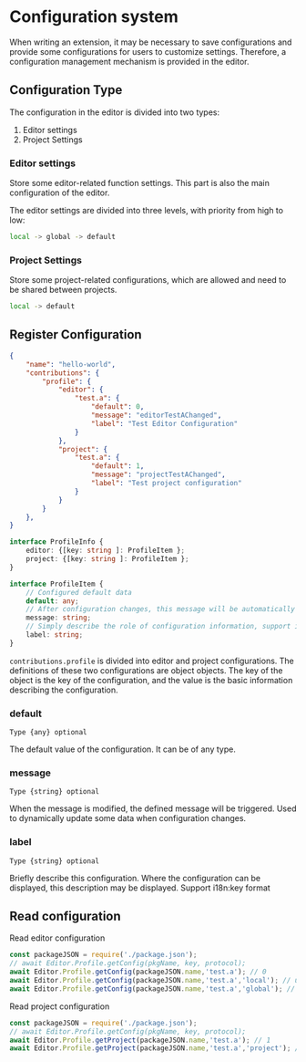 # Configuration system

When writing an extension, it may be necessary to save configurations and provide some configurations for users to customize settings. Therefore, a configuration management mechanism is provided in the editor.

## Configuration Type

The configuration in the editor is divided into two types:

1. Editor settings
2. Project Settings

### Editor settings

Store some editor-related function settings. This part is also the main configuration of the editor.

The editor settings are divided into three levels, with priority from high to low:

```sh
local -> global -> default
```

### Project Settings

Store some project-related configurations, which are allowed and need to be shared between projects.

```sh
local -> default
```

## Register Configuration

```json
{
    "name": "hello-world",
    "contributions": {
        "profile": {
            "editor": {
                "test.a": {
                    "default": 0,
                    "message": "editorTestAChanged",
                    "label": "Test Editor Configuration"
                }
            },
            "project": {
                "test.a": {
                    "default": 1,
                    "message": "projectTestAChanged",
                    "label": "Test project configuration"
                }
            }
        }
    },
}
```

```typescript
interface ProfileInfo {
    editor: {[key: string ]: ProfileItem };
    project: {[key: string ]: ProfileItem };
}

interface ProfileItem {
    // Configured default data
    default: any;
    // After configuration changes, this message will be automatically sent to notify
    message: string;
    // Simply describe the role of configuration information, support i18n:key syntax
    label: string;
}
```

`contributions.profile` is divided into editor and project configurations. The definitions of these two configurations are object objects. The key of the object is the key of the configuration, and the value is the basic information describing the configuration.

### default

`Type {any} optional`

The default value of the configuration. It can be of any type.

### message

`Type {string} optional`

When the message is modified, the defined message will be triggered. Used to dynamically update some data when configuration changes.

### label

`Type {string} optional`

Briefly describe this configuration. Where the configuration can be displayed, this description may be displayed. Support i18n:key format

## Read configuration

Read editor configuration

```javascript
const packageJSON = require('./package.json');
// await Editor.Profile.getConfig(pkgName, key, protocol);
await Editor.Profile.getConfig(packageJSON.name,'test.a'); // 0
await Editor.Profile.getConfig(packageJSON.name,'test.a','local'); // undefined
await Editor.Profile.getConfig(packageJSON.name,'test.a','global'); // undefined
```

Read project configuration

```javascript
const packageJSON = require('./package.json');
// await Editor.Profile.getConfig(pkgName, key, protocol);
await Editor.Profile.getProject(packageJSON.name,'test.a'); // 1
await Editor.Profile.getProject(packageJSON.name,'test.a','project'); // undefined
```
